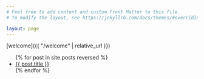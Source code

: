 ```yaml
---
# Feel free to add content and custom Front Matter to this file.
# To modify the layout, see https://jekyllrb.com/docs/themes/#overriding-theme-defaults

layout: page
---
```

[welcome]({{ "/welcome" | relative_url }})

<ul>
  {% for post in site.posts reversed %}
    <li>
      <a href="{{ post.url | relative_url }}">{{ post.title }}</a>
    </li>
  {% endfor %}
</ul>
